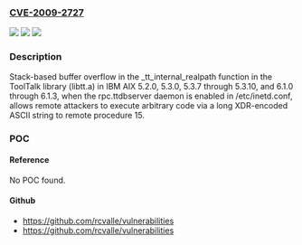 ### [CVE-2009-2727](https://cve.mitre.org/cgi-bin/cvename.cgi?name=CVE-2009-2727)
![](https://img.shields.io/static/v1?label=Product&message=n%2Fa&color=blue)
![](https://img.shields.io/static/v1?label=Version&message=n%2Fa&color=blue)
![](https://img.shields.io/static/v1?label=Vulnerability&message=n%2Fa&color=brighgreen)

### Description

Stack-based buffer overflow in the _tt_internal_realpath function in the ToolTalk library (libtt.a) in IBM AIX 5.2.0, 5.3.0, 5.3.7 through 5.3.10, and 6.1.0 through 6.1.3, when the rpc.ttdbserver daemon is enabled in /etc/inetd.conf, allows remote attackers to execute arbitrary code via a long XDR-encoded ASCII string to remote procedure 15.

### POC

#### Reference
No POC found.

#### Github
- https://github.com/rcvalle/vulnerabilities
- https://github.com/rcvalle/vulnerabilities

